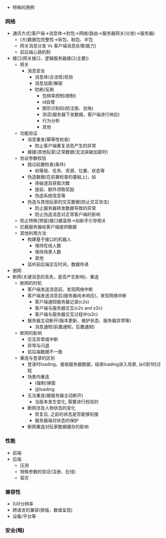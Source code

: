 * 特殊的用例
### 网络
* 通讯方式(客户端->消息体->封包->网络/路由->服务器网关(分发)->服务器)
	* (大)数据包完整性->拆包、粘包、半包
	* 网关消息分发 Vs 客户端消息处理(能力)
	* 前后端心跳机制
* 接口(网关接口，逻辑服务器接口(主要))
	* 网关
		* 消息安全
			* 消息体(合法性)校验
			* 消息加密/解密
			* 防刷/反刷
				* 包频率控制(限制)
				* id自增
				* 图形识别码(防注册、创角)
				* 测谎(服务器下发数据，客户端进行响应)
				* 行为分析
				* 其他
	* 功能验证
		* 消息重发(幂等性检查)
			* 防止客户端重复消息产生的异常
		* 嫁接(其他玩家)正常数据(无法突破加密时)
	* 协议参数校验
		* 跳过前置检查(条件)
			* 如等级、任务、资源、位置、状态等
		* 伪造数据(在前置检查的基础上)，如
			* 突破道具获取次数
			* 提前、额外领取奖励
			* 伪造系统信息等
		* 伪造与其他玩家的交互数据(防止交互攻击)
			* 防止服务器转发数据导致的异常
			* 防止伪造消息对正常客户端的影响
	* 防止特殊(预留)接口被滥用->如新手引导相关
	* 拦截服务器给客户端提供数据
	* 其他利用方法
		* 构建基于接口的机器人
			* 保持在线人数
			* 保持场景人数
			* 其他
		* 监听前后端交互时间，数据传递
* 弱网
* 断网(关键消息的丢失，是否产生影响)、重连
	* 断网的时机
		* 客户端发送消息前，发现网络中断
		* 客户端发送消息后(服务器尚未响应)，发现网络中断
			* 客户端通知服务器记录(c2s)
			* 客户端与服务器交互(c2s and s2c)
			* 客户端与服务器交互过程中(s2c)
		* 服务器主动断开(版本更新、维护状态、服务器异常等)
			* 消息通知(前置通知，后置通知)
	* 断网的影响
		* 交互异常或中断
		* 异常与闪退
		* 前后端数据不一致
	* 重连与登录的区别
		* 登录时loading，接收服务器数据，结束loading进入场景, 从0到1的过程
		* 场景内重连
			* (强制)弹窗
			* 出loading
		* 无法重连(被服务器主动断开)
			* 当版本发生变化, 需要进行校验的
		* 断网涉及人物状态的变化
			* 恢复后, 之前的状态是否能够衔接
			* 服务器端对状态的保护
		* 断网重连对玩家数据缓存的影响
### 性能
* 前端
* 后端
	* 压测
	* 特殊参数的验证(注册、在线)
	* 容灾
### 兼容性
* (UI)分辨率
* 跨语言的兼容(排版、数值呈现)
* 设备/平台等
### 安全(略)
